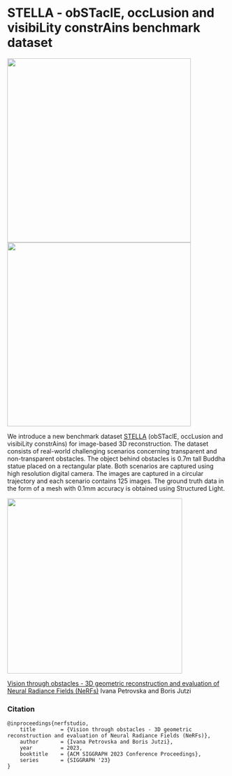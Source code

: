 # STELLA - obSTaclE, occLusion and visibiLity constrAins benchmark dataset
[<img src="https://github.com/sqirrel3/STELLA/blob/main/imgs/window-trajectory.png" width="420"/>](window-trajectory.png)
[<img src="https://github.com/sqirrel3/STELLA/blob/main/imgs/vegetation-trajectory.png" width="420"/>](vegetation-trajectory.png)

We introduce a new benchmark dataset [STELLA](https://drive.google.com/drive/folders/1eYkUXY6tKA08b9FMoWVC-mj5Zl4VFN_t?usp=sharing) (obSTaclE, occLusion and visibiLity constrAins) for image-based 3D reconstruction. The dataset consists of real-world challenging scenarios concerning transparent and non-transparent obstacles. The object behind obstacles is 0.7m tall Buddha statue placed on a rectangular plate. Both scenarios are captured using high resolution digital camera. The images are captured in a circular trajectory and each scenario contains 125 images. The ground truth data in the form of a mesh with 0.1mm accuracy is obtained using Structured Light.

<img src="https://github.com/sqirrel3/STELLA/blob/main/imgs/ground-truth-mesh.gif" width="400"/>

[Vision through obstacles - 3D geometric reconstruction and evaluation of Neural Radiance Fields (NeRFs)](https://isprs-archives.copernicus.org/articles/XLVIII-1-W3-2023/153/2023/)
Ivana Petrovska and Boris Jutzi

### Citation
```
@inproceedings{nerfstudio,
	title        = {Vision through obstacles - 3D geometric reconstruction and evaluation of Neural Radiance Fields (NeRFs)},
	author       = {Ivana Petrovska and Boris Jutzi},
	year         = 2023,
	booktitle    = {ACM SIGGRAPH 2023 Conference Proceedings},
	series       = {SIGGRAPH '23}
}

```
